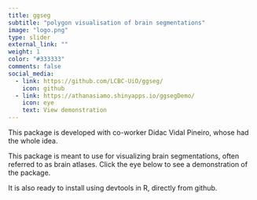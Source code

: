 ```yaml
---
title: ggseg
subtitle: "polygon visualisation of brain segmentations"
image: "logo.png"
type: slider
external_link: ""
weight: 1
color: "#333333"
comments: false
social_media:
  - link: https://github.com/LCBC-UiO/ggseg/
    icon: github
  - link: https://athanasiamo.shinyapps.io/ggsegDemo/
    icon: eye
    text: View demonstration
---
```


This package is developed with co-worker Didac Vidal Pineiro, whose had the whole idea.

This package is meant to use for visualizing brain segmentations, often referred to as brain atlases.
Click the eye below to see a demonstration of the package.

It is also ready to install using devtools in R, directly from github.
